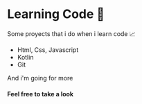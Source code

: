 # Learning Code 🔭
Some proyects that i do when i learn code 📈

- Html, Css, Javascript
- Kotlin
- Git 

And i'm going for more 

#### Feel free to take a look